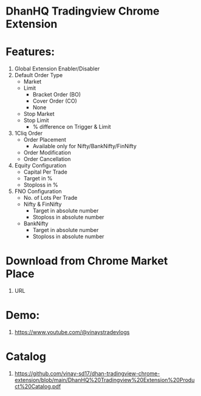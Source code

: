 # DhanHQ Tradingview Chrome Extension

# Features:
1. Global Extension Enabler/Disabler
2. Default Order Type
   - Market
   - Limit
     - Bracket Order (BO)
     - Cover Order (CO)
     - None
   - Stop Market
   - Stop Limit
      - % difference on Trigger & Limit
3. 1Cliq Order
   - Order Placement
     - Available only for Nifty/BankNifty/FinNifty
   - Order Modification
   - Order Cancellation
4. Equity Configuration
   - Capital Per Trade
   - Target in %
   - Stoploss in %
5. FNO Configuration
   - No. of Lots Per Trade
   - Nifty & FinNifty
     - Target in absolute number
     - Stoploss in absolute number
   - BankNifty
     - Target in absolute number
     - Stoploss in absolute number

# Download from Chrome Market Place
1. URL

# Demo: 
1. https://www.youtube.com/@vinaystradevlogs

# Catalog
1. https://github.com/vinay-sd17/dhan-tradingview-chrome-extension/blob/main/DhanHQ%20Tradingview%20Extension%20Product%20Catalog.pdf

